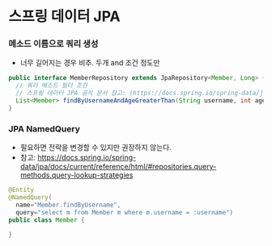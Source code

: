 # 스프링 데이터 JPA

### 메소드 이름으로 쿼리 생성
- 너무 길어지는 경우 비추. 두개 and 조건 정도만
```java
public interface MemberRepository extends JpaRepository<Member, Long> {
  // 쿼리 메소드 필터 조건
  // 스프링 데이터 JPA 공식 문서 참고: (https://docs.spring.io/spring-data/jpa/docs/current/reference/html/#jpa.query-methods.query-creation)
  List<Member> findByUsernameAndAgeGreaterThan(String username, int age);
}
```

### JPA NamedQuery
- 필요하면 전략을 변경할 수 있지만 권장하지 않는다.
- 참고: https://docs.spring.io/spring-data/jpa/docs/current/reference/html/#repositories.query-methods.query-lookup-strategies
```java
@Entity
@NamedQuery(
  name="Member.findByUsername",
  query="select m from Member m where m.username = :username")
public class Member {

}
```
